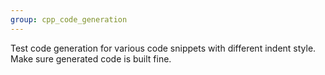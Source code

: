 ```yaml
---
group: cpp_code_generation
---
```

Test code generation for various code snippets with different indent style. Make sure generated code is built fine.
